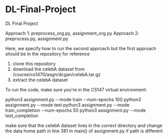 # DL-Final-Project
DL Final Project

Approach 1: preprocess_org.py, assignment_org.py
Approach 2: preprocess.py, assignment.py

Here, we specify how to run the second approach but the first approach should be in the repository for reference

1) clone this repository 
2) download the celebA dataset from /course/cs1470/asgn/dcgan/celebA.tar.gz
3) extract the celebA dataset 

To run the code, make sure you're in the CS147 virtual environment:

python3 assignment.py --mode train --num-epochs 100
python3 assignment.py --mode test
python3 assignment.py --mode train_completion --num-epochs 50
python3 assignment.py --mode test_completion

make sure that the celebA dataset lives in the correct directory and change the data home path in line 381 in main() of assignment.py if path is different

